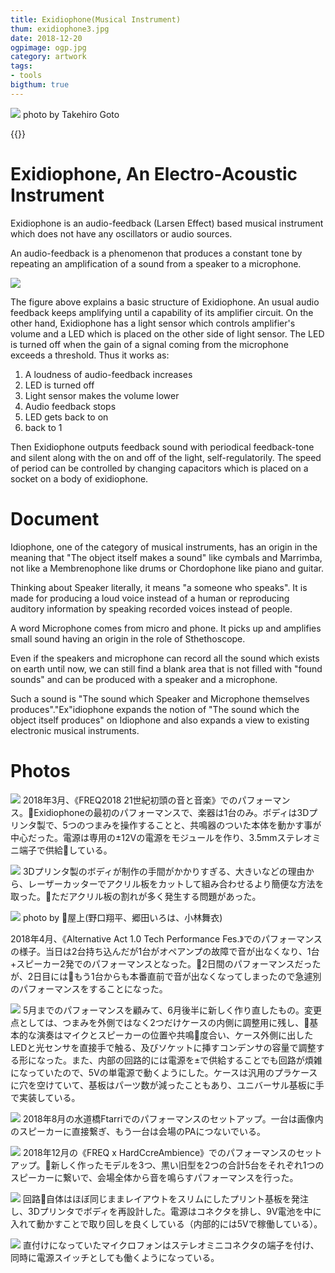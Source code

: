 ```yaml
---
title: Exidiophone(Musical Instrument)
thum: exidiophone3.jpg
date: 2018-12-20
ogpimage: ogp.jpg
category: artwork
tags:
- tools
bigthum: true
---
```


![](./exidiophone5.jpg)
photo by Takehiro Goto

{{<youtube ke5x3pJTT5A>}}

# Exidiophone, An Electro-Acoustic Instrument

Exidiophone is an audio-feedback (Larsen Effect) based musical instrument which does not have any oscillators or audio sources.

An audio-feedback is a phenomenon that produces a constant tone by repeating an amplification of a sound from a speaker to a microphone.

![](exidiophone-system-en.jpg)

The figure above explains a basic structure of Exidiophone.
An usual audio feedback keeps amplifying until a capability of its amplifier circuit. On the other hand, Exidiophone has a light sensor which controls amplifier's volume and a LED which is placed on the other side of light sensor. The LED is turned off when the gain of a signal coming from the microphone exceeds a threshold. Thus it works as:

1. A loudness of audio-feedback increases
2. LED is turned off
3. Light sensor makes the volume lower
4. Audio feedback stops
5. LED gets back to on
6. back to 1

Then Exidiophone outputs feedback sound with periodical feedback-tone and silent along with the on and off of the light, self-regulatorily. The speed of period can be controlled by changing capacitors which is placed on a socket on a body of exidiophone.


# Document

Idiophone, one of the category of musical instruments, has an origin in the meaning that "The object itself makes a sound" like cymbals and Marrimba, not like a Membrenophone like drums or Chordophone like piano and guitar.

Thinking about Speaker literally, it means "a someone who speaks". It is made for producing a loud voice instead of a human or reproducing auditory information by speaking recorded voices instead of people.

A word Microphone comes from micro and phone. It picks up and amplifies small sound having an origin in the role of Sthethoscope.

Even if the speakers and microphone can record all the sound which exists on earth until now, we can still find a blank area that is not filled with "found sounds" and can be produced with a speaker and a microphone.

Such a sound is "The sound which Speaker and Microphone themselves produces"."Ex"idiophone expands the notion of "The sound which the object itself produces" on Idiophone and also expands a view to existing electronic musical instruments.

# Photos

![](./exidiophone9.jpg)
2018年3月、《FREQ2018 21世紀初頭の音と音楽》でのパフォーマンス。Exidiophoneの最初のパフォーマンスで、楽器は1台のみ。ボディは3Dプリンタ製で、5つのつまみを操作することと、共鳴器のついた本体を動かす事が中心だった。電源は専用の±12Vの電源をモジュールを作り、3.5mmステレオミニ端子で供給している。

![](./exidiophone8.jpg)
3Dプリンタ製のボディが制作の手間がかかりすぎる、大きいなどの理由から、レーザーカッターでアクリル板をカットして組み合わせるより簡便な方法を取った。ただアクリル板の割れが多く発生する問題があった。

![](./exidiophone4.jpg)
photo by 屋上(野口翔平、郷田いろは、小林舞衣)

2018年4月、《Alternative Act 1.0 Tech Performance Fes.》でのパフォーマンスの様子。当日は2台持ち込んだが1台がオペアンプの故障で音が出なくなり、1台+スピーカー2発でのパフォーマンスとなった。2日間のパフォーマンスだったが、2日目にはもう1台からも本番直前で音が出なくなってしまったので急遽別のパフォーマンスをすることになった。

![](./exidiophone7.jpg)
5月までのパフォーマンスを顧みて、6月後半に新しく作り直したもの。変更点としては、つまみを外側ではなく2つだけケースの内側に調整用に残し、基本的な演奏はマイクとスピーカーの位置や共鳴度合い、ケース外側に出したLEDと光センサを直接手で触る、及びソケットに挿すコンデンサの容量で調整する形になった。また、内部の回路的には電源を±で供給することでも回路が煩雑になっていたので、5Vの単電源で動くようにした。ケースは汎用のプラケースに穴を空けていて、基板はパーツ数が減ったこともあり、ユニバーサル基板に手で実装している。


![](./exidiophone6.jpg)
2018年8月の水道橋Ftarriでのパフォーマンスのセットアップ。一台は画像内のスピーカーに直接繋ぎ、もう一台は会場のPAにつないでいる。

![](./exidiophone3.jpg)
2018年12月の《FREQ x HardCcreAmbience》でのパフォーマンスのセットアップ。新しく作ったモデルを3つ、黒い旧型を2つの合計5台をそれぞれ1つのスピーカーに繋いで、会場全体から音を鳴らすパフォーマンスを行った。


![](./exidiophone1.png)
回路自体はほぼ同じままレイアウトをスリムにしたプリント基板を発注し、3Dプリンタでボディを再設計した。電源はコネクタを排し、9V電池を中に入れて動かすことで取り回しを良くしている（内部的には5Vで稼働している）。

![](./exidiophone2.jpg)
直付けになっていたマイクロフォンはステレオミニコネクタの端子を付け、同時に電源スイッチとしても働くようになっている。

